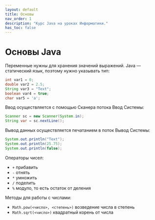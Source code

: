```yaml
---
layout: default
title: Основы
nav_order: 1
description: "Курс Java на уроках Информатики."
has_toc: false
---
```


# Основы Java

Переменные нужны для хранения значений выражений. Java — статический язык, поэтому нужно указывать тип:

```java
int var1 = 0;
double var2 = 2.5;
String var3 = "Text";
boolean var4 = true;
char var5 = 'a';
```

Ввод осуществляется с помощью Сканера потока Ввод Системы:

```java
Scanner sc = new Scanner(System.in);
String var = sc.nextLine();
```

Вывод данных осуществляется печатанием в поток Вывод Системы:

```java
System.out.println("Text");
System.out.println(25.75);
System.out.println(false);
```

Операторы чисел:

- `+` прибавить
- `-` отнять
- `*` умножить
- `/` поделить
- `%` модуло, то есть остаток от деления

Методы для работы с числами:

- `Math.pow(<число>, <степень>)` возведение числа в степень
- `Math.sqrt(<число>)` квадратный корень от числа
